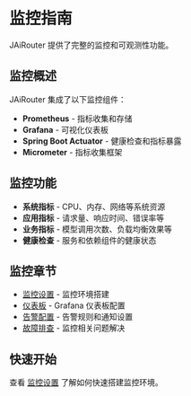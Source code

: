 # 监控指南

JAiRouter 提供了完整的监控和可观测性功能。

## 监控概述

JAiRouter 集成了以下监控组件：

- **Prometheus** - 指标收集和存储
- **Grafana** - 可视化仪表板
- **Spring Boot Actuator** - 健康检查和指标暴露
- **Micrometer** - 指标收集框架

## 监控功能

- **系统指标** - CPU、内存、网络等系统资源
- **应用指标** - 请求量、响应时间、错误率等
- **业务指标** - 模型调用次数、负载均衡效果等
- **健康检查** - 服务和依赖组件的健康状态

## 监控章节

- [监控设置](setup.md) - 监控环境搭建
- [仪表板](dashboards.md) - Grafana 仪表板配置
- [告警配置](alerts.md) - 告警规则和通知设置
- [故障排查](troubleshooting.md) - 监控相关问题解决

## 快速开始

查看 [监控设置](setup.md) 了解如何快速搭建监控环境。
